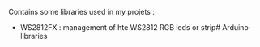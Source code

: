 
Contains some libraries used in my projets : 

- WS2812FX : management of hte WS2812 RGB leds or strip# Arduino-libraries
